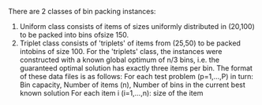 There are 2 classes of bin packing instances:
1) Uniform class consists of items of sizes uniformly distributed in (20,100) to be packed into bins ofsize 150.
2) Triplet class consists of 'triplets' of items from (25,50) to be packed intobins of size 100.
For the 'triplets' class, the instances were constructed with a known global optimum of n/3 bins, i.e. the guaranteed optimal solution has exactly three items per bin.
The format of these data files is as follows:
For each test problem (p=1,...,P) in turn:
  Bin capacity, Number of items (n), Number of bins in the current best known solution
   For each item i (i=1,...,n): size of the item
